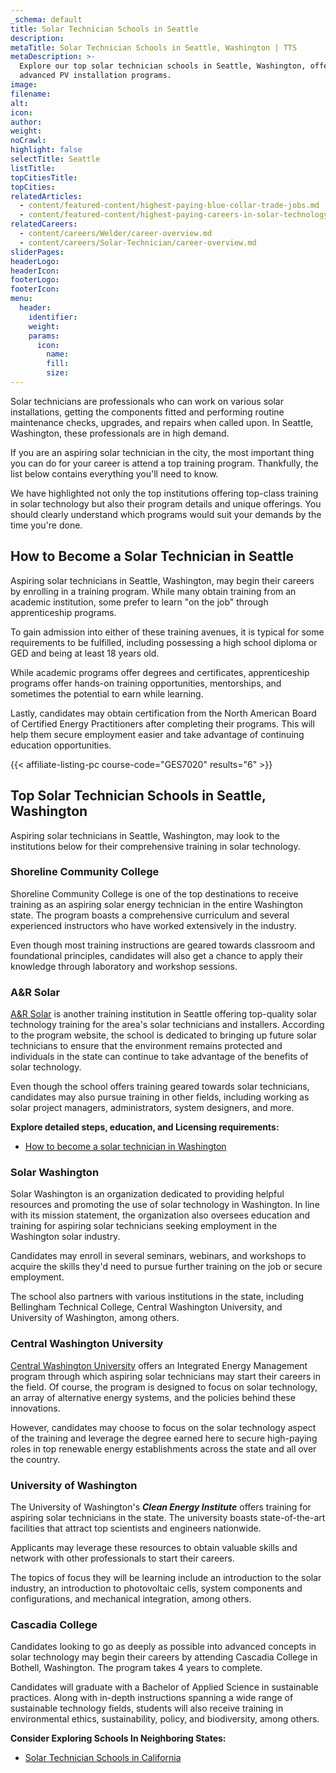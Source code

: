 ```yaml
---
_schema: default
title: Solar Technician Schools in Seattle
description:
metaTitle: Solar Technician Schools in Seattle, Washington | TTS
metaDescription: >-
  Explore our top solar technician schools in Seattle, Washington, offering
  advanced PV installation programs.
image:
filename:
alt:
icon:
author:
weight:
noCrawl:
highlight: false
selectTitle: Seattle
listTitle:
topCitiesTitle:
topCities:
relatedArticles:
  - content/featured-content/highest-paying-blue-collar-trade-jobs.md
  - content/featured-content/highest-paying-careers-in-solar-technology.md
relatedCareers:
  - content/careers/Welder/career-overview.md
  - content/careers/Solar-Technician/career-overview.md
sliderPages:
headerLogo:
headerIcon:
footerLogo:
footerIcon:
menu:
  header:
    identifier:
    weight:
    params:
      icon:
        name:
        fill:
        size:
---
```

Solar technicians are professionals who can work on various solar installations, getting the components fitted and performing routine maintenance checks, upgrades, and repairs when called upon. In Seattle, Washington, these professionals are in high demand.

If you are an aspiring solar technician in the city, the most important thing you can do for your career is attend a top training program. Thankfully, the list below contains everything you'll need to know.

We have highlighted not only the top institutions offering top-class training in solar technology but also their program details and unique offerings. You should clearly understand which programs would suit your demands by the time you're done.

## **How to Become a Solar Technician in Seattle**

Aspiring solar technicians in Seattle, Washington, may begin their careers by enrolling in a training program. While many obtain training from an academic institution, some prefer to learn "on the job" through apprenticeship programs.

To gain admission into either of these training avenues, it is typical for some requirements to be fulfilled, including possessing a high school diploma or GED and being at least 18 years old.

While academic programs offer degrees and certificates, apprenticeship programs offer hands-on training opportunities, mentorships, and sometimes the potential to earn while learning.

Lastly, candidates may obtain certification from the North American Board of Certified Energy Practitioners after completing their programs. This will help them secure employment easier and take advantage of continuing education opportunities.

{{< affiliate-listing-pc course-code="GES7020" results="6" >}}

## **Top Solar Technician Schools in Seattle, Washington**

Aspiring solar technicians in Seattle, Washington, may look to the institutions below for their comprehensive training in solar technology.

### **Shoreline Community College**

Shoreline Community College is one of the top destinations to receive training as an aspiring solar energy technician in the entire Washington state. The program boasts a comprehensive curriculum and several experienced instructors who have worked extensively in the industry.

Even though most training instructions are geared towards classroom and foundational principles, candidates will also get a chance to apply their knowledge through laboratory and workshop sessions.

### **A&R Solar**

[A&R Solar](https://www.a-rsolar.com/) is another training institution in Seattle offering top-quality solar technology training for the area's solar technicians and installers. According to the program website, the school is dedicated to bringing up future solar technicians to ensure that the environment remains protected and individuals in the state can continue to take advantage of the benefits of solar technology.

Even though the school offers training geared towards solar technicians, candidates may also pursue training in other fields, including working as solar project managers, administrators, system designers, and more.

**Explore detailed steps, education, and Licensing requirements:**

* [How to become a solar technician in Washington](https://toptradeschools.com/near-you/solar-technician/washington/)

### **Solar Washington**

Solar Washington is an organization dedicated to providing helpful resources and promoting the use of solar technology in Washington. In line with its mission statement, the organization also oversees education and training for aspiring solar technicians seeking employment in the Washington solar industry.

Candidates may enroll in several seminars, webinars, and workshops to acquire the skills they'd need to pursue further training on the job or secure employment.

The school also partners with various institutions in the state, including Bellingham Technical College, Central Washington University, and University of Washington, among others.

### **Central Washington University**

[Central Washington University](https://www.cwu.edu/) offers an Integrated Energy Management program through which aspiring solar technicians may start their careers in the field. Of course, the program is designed to focus on solar technology, an array of alternative energy systems, and the policies behind these innovations.

However, candidates may choose to focus on the solar technology aspect of the training and leverage the degree earned here to secure high-paying roles in top renewable energy establishments across the state and all over the country.

### **University of Washington**

The University of Washington's ***Clean Energy Institute*** offers training for aspiring solar technicians in the state. The university boasts state-of-the-art facilities that attract top scientists and engineers nationwide.

Applicants may leverage these resources to obtain valuable skills and network with other professionals to start their careers.

The topics of focus they will be learning include an introduction to the solar industry, an introduction to photovoltaic cells, system components and configurations, and mechanical integration, among others.

### **Cascadia College**

Candidates looking to go as deeply as possible into advanced concepts in solar technology may begin their careers by attending Cascadia College in Bothell, Washington. The program takes 4 years to complete.

Candidates will graduate with a Bachelor of Applied Science in sustainable practices. Along with in-depth instructions spanning a wide range of sustainable technology fields, students will also receive training in environmental ethics, sustainability, policy, and biodiversity, among others.

**Consider Exploring Schools In Neighboring States:**

* [Solar Technician Schools in California](https://toptradeschools.com/near-you/solar-technician/california/)